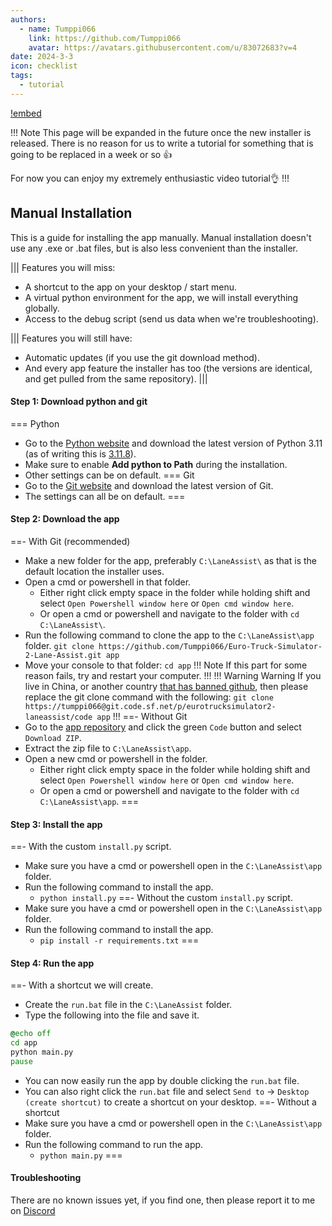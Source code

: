```yaml
---
authors: 
  - name: Tumppi066
    link: https://github.com/Tumppi066
    avatar: https://avatars.githubusercontent.com/u/83072683?v=4
date: 2024-3-3
icon: checklist
tags: 
  - tutorial
---
```


[!embed](https://www.youtube.com/watch?v=0pic0rzjvik)

!!! Note
This page will be expanded in the future once the new installer is released. There is no reason for us to write a tutorial for something that is going to be replaced in a week or so :+1:

For now you can enjoy my extremely enthusiastic video tutorial👌
!!!


## Manual Installation  
This is a guide for installing the app manually. Manual installation doesn't use any .exe or .bat files, but is also less convenient than the installer.

||| Features you will miss:
- A shortcut to the app on your desktop / start menu.
- A virtual python environment for the app, we will install everything globally.
- Access to the debug script (send us data when we're troubleshooting).
  
||| Features you will still have:
- Automatic updates (if you use the git download method).
- And every app feature the installer has too (the versions are identical, and get pulled from the same repository).
|||
‎
#### Step 1: Download python and git
=== Python
- Go to the [Python website](https://www.python.org/downloads/) and download the latest version of Python 3.11 (as of writing this is [3.11.8](https://www.python.org/ftp/python/3.11.8/python-3.11.8-amd64.exe)).
- Make sure to enable **Add python to Path** during the installation.
- Other settings can be on default.
=== Git
- Go to the [Git website](https://git-scm.com/download/win) and download the latest version of Git.
- The settings can all be on default.
===
‎
#### Step 2: Download the app
==- With Git (recommended)
- Make a new folder for the app, preferably `C:\LaneAssist\` as that is the default location the installer uses.
- Open a cmd or powershell in that folder.
  - Either right click empty space in the folder while holding shift and select `Open Powershell window here` or `Open cmd window here`.
  - Or open a cmd or powershell and navigate to the folder with `cd C:\LaneAssist\`.
- Run the following command to clone the app to the `C:\LaneAssist\app` folder.
`git clone https://github.com/Tumppi066/Euro-Truck-Simulator-2-Lane-Assist.git app`
- Move your console to that folder: `cd app`
!!! Note
If this part for some reason fails, try and restart your computer.
!!!
!!! Warning Warning
If you live in China, or another country [that has banned github](https://en.wikipedia.org/wiki/Censorship_of_GitHub), then please replace the git clone command with the following:
`git clone https://tumppi066@git.code.sf.net/p/eurotrucksimulator2-laneassist/code app` 
!!!
==- Without Git 
- Go to the [app repository](https://github.com/Tumppi066/Euro-Truck-Simulator-2-Lane-Assist) and click the green `Code` button and select `Download ZIP`.
- Extract the zip file to `C:\LaneAssist\app`.
- Open a new cmd or powershell in the folder.
  - Either right click empty space in the folder while holding shift and select `Open Powershell window here` or `Open cmd window here`.
  - Or open a cmd or powershell and navigate to the folder with `cd C:\LaneAssist\app`.
===
‎
#### Step 3: Install the app
==- With the custom `install.py` script.
- Make sure you have a cmd or powershell open in the `C:\LaneAssist\app` folder.
- Run the following command to install the app.
  - `python install.py`
==- Without the custom `install.py` script.
- Make sure you have a cmd or powershell open in the `C:\LaneAssist\app` folder.
- Run the following command to install the app.
  - `pip install -r requirements.txt`
===
‎
#### Step 4: Run the app
==- With a shortcut we will create.
- Create the `run.bat` file in the `C:\LaneAssist` folder.
- Type the following into the file and save it.
```bat
@echo off
cd app
python main.py
pause
```
- You can now easily run the app by double clicking the `run.bat` file.
- You can also right click the `run.bat` file and select `Send to` -> `Desktop (create shortcut)` to create a shortcut on your desktop.
==- Without a shortcut
- Make sure you have a cmd or powershell open in the `C:\LaneAssist\app` folder.
- Run the following command to run the app.
  - `python main.py`
===
‎
#### Troubleshooting
There are no known issues yet, if you find one, then please report it to me on [Discord](https://discord.gg/DpJpkNpqwD)